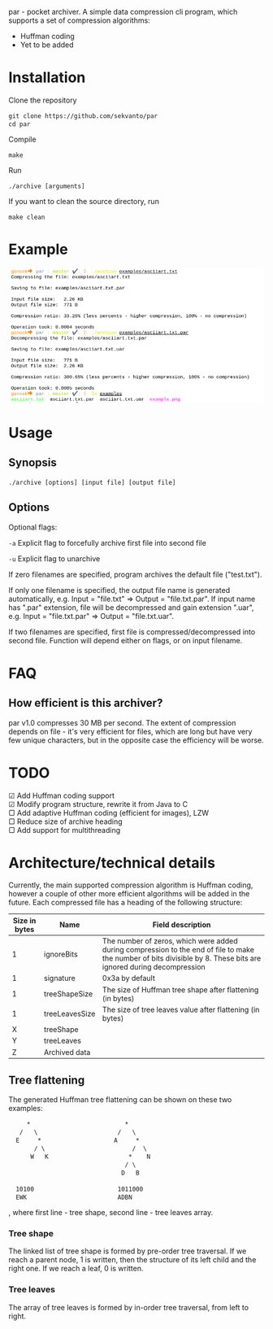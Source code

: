 par - pocket archiver. A simple data compression cli program, which supports a set of compression algorithms:

* Huffman coding
* Yet to be added

# Installation

Clone the repository
```
git clone https://github.com/sekvanto/par
cd par
```
Compile
```
make
```
Run
```
./archive [arguments]
```
If you want to clean the source directory, run
```
make clean
```

# Example

![example](examples/example.png)

# Usage

## Synopsis

```
./archive [options] [input file] [output file]
```

## Options

Optional flags:

`-a` Explicit flag to forcefully archive first file into second file

`-u` Explicit flag to unarchive


If zero filenames are specified, program archives the default file ("test.txt").

If only one filename is specified, the output file name is generated automatically, e.g. Input = "file.txt" => Output = "file.txt.par". If input name has ".par" extension, file will be decompressed and gain extension ".uar", e.g. Input = "file.txt.par" => Output = "file.txt.uar".

If two filenames are specified, first file is compressed/decompressed into second file. Function will depend either on flags, or on input filename.

# FAQ

## How efficient is this archiver?

par v1.0 compresses 30 MB per second. The extent of compression depends on file - it's very efficient for files, which are long but have very few unique characters, but in the opposite case the efficiency will be worse.

# TODO

☑  Add Huffman coding support\
☑  Modify program structure, rewrite it from Java to C\
▢  Add adaptive Huffman coding (efficient for images), LZW\
▢  Reduce size of archive heading\
▢  Add support for multithreading

# Architecture/technical details

Currently, the main supported compression algorithm is Huffman coding, however a couple of other more efficient algorithms will be added in the future. Each compressed file has a heading of the following structure:

| Size in bytes | Name | Field description |
| --- | --- | --- |
| 1 | ignoreBits | The number of zeros, which were added during compression to the end of file to make the number of bits divisible by 8. These bits are ignored during decompression |
| 1 | signature | 0x3a by default
| 1 | treeShapeSize | The size of Huffman tree shape after flattening (in bytes)
| 1 | treeLeavesSize | The size of tree leaves value after flattening (in bytes)
| X | treeShape
| Y | treeLeaves
| Z | Archived data

## Tree flattening

The generated Huffman tree flattening can be shown on these two examples:

```
     *                          *
   /   \                      /   \
  E     *                    A     *
       / \                        /  \
      W   K                      *    N
                                / \
                               D   B

  10100                       1011000
  EWK                         ADBN
```

, where first line - tree shape, second line - tree leaves array.

### Tree shape

The linked list of tree shape is formed by pre-order tree traversal. If we reach a parent node, 1 is written, then the structure of its left child and the right one. If we reach a leaf, 0 is written.

### Tree leaves

The array of tree leaves is formed by in-order tree traversal, from left to right.

